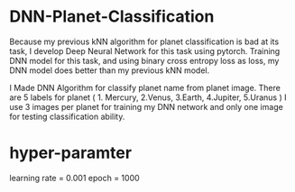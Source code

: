 # DNN-Planet-Classification

Because my previous kNN algorithm for planet classification is bad at its task, I develop Deep Neural Network for this task using pytorch. Training DNN model for this task, and using binary cross entropy loss as loss, my DNN model does better than my previous kNN model.

I Made DNN Algorithm for classify planet name from planet image. There are 5 labels for planet ( 1. Mercury, 2.Venus, 3.Earth, 4.Jupiter, 5.Uranus )
I use 3 images per planet for training my DNN network and only one image for testing classification ability.

# hyper-paramter
learning rate = 0.001
epoch = 1000
